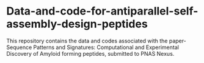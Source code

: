 # Data-and-code-for-antiparallel-self-assembly-design-peptides
This repository contains the data and codes associated with the paper-Sequence Patterns and Signatures: Computational and Experimental Discovery of Amyloid forming peptides, submitted to PNAS Nexus.
